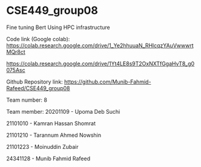# CSE449_group08
Fine tuning Bert Using HPC infrastructure

Code link (Google colab):
https://colab.research.google.com/drive/1_Ye2hhuuaN_RHlcqzYAuVwwwrtMQr8ct 

https://colab.research.google.com/drive/1Yt4LE8s9T2OxNXTfGgaHvT8_g0075Asc

Github Repository link:
https://github.com/Munib-Fahmid-Rafeed/CSE449_group08

Team number:
8

Team member:
20201109 - Upoma Deb Suchi

21101010 - Kamran Hassan Shomrat

21101210 - Tarannum Ahmed Nowshin

21101223 - Moinuddin Zubair

24341128 - Munib Fahmid Rafeed
